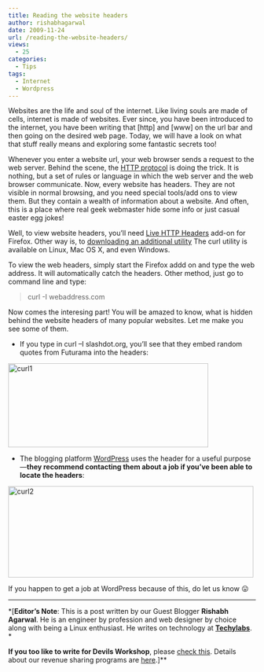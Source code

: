 ```yaml
---
title: Reading the website headers
author: rishabhagarwal
date: 2009-11-24
url: /reading-the-website-headers/
views:
  - 25
categories:
  - Tips
tags:
  - Internet
  - Wordpress
---
```

Websites are the life and soul of the internet. Like living souls are made of cells, internet is made of websites. Ever since, you have been introduced to the internet, you have been writing that [http] and [www] on the url bar and then going on the desired web page. Today, we will have a look on what that stuff really means and exploring some fantastic secrets too!

Whenever you enter a website url, your web browser sends a request to the web server. Behind the scene, the <a href="http://en.wikipedia.org/wiki/Hypertext_Transfer_Protocol" onclick="_gaq.push(['_trackEvent', 'outbound-article', 'http://en.wikipedia.org/wiki/Hypertext_Transfer_Protocol', 'HTTP protocol']);" >HTTP protocol</a> is doing the trick. It is nothing, but a set of rules or language in which the web server and the web browser communicate. Now, every website has headers. They are not visible in normal browsing, and you need special tools/add ons to view them. But they contain a wealth of information about a website. And often, this is a place where real geek webmaster hide some info or just casual easter egg jokes!

Well, to view website headers, you&#8217;ll need <a href="https://addons.mozilla.org/en-US/firefox/addon/3829" onclick="_gaq.push(['_trackEvent', 'outbound-article', 'https://addons.mozilla.org/en-US/firefox/addon/3829', 'Live HTTP Headers']);" >Live HTTP Headers</a> add-on for Firefox. Other way is, to <a href="http://curl.haxx.se/download.html" onclick="_gaq.push(['_trackEvent', 'outbound-article', 'http://curl.haxx.se/download.html', 'downloading an additional utility']);" >downloading an additional utility</a> The curl utility is available on Linux, Mac OS X, and even Windows.

To view the web headers, simply start the Firefox addd on and type the web address. It will automatically catch the headers. Other method, just go to command line and type:

> curl -I webaddress.com

Now comes the interesing part! You will be amazed to know, what is hidden behind the website headers of many popular websites. Let me make you see some of them.

  * If you type in curl –I slashdot.org, you’ll see that they embed random quotes from Futurama into the headers:

<img class="size-full wp-image-17109 alignnone" src="http://cdn.devilsworkshop.org/files/2009/11/curl1.jpeg" alt="curl1" width="407" height="171" />

  * The blogging platform <a href="http://wordpress.com/" onclick="_gaq.push(['_trackEvent', 'outbound-article', 'http://wordpress.com/', 'WordPress']);" >WordPress</a> uses the header for a useful purpose—**they recommend contacting them about a job if you’ve been able to locate the headers**:

<img class="size-medium wp-image-17110 alignnone" src="http://cdn.devilsworkshop.org/files/2009/11/curl2-600x224.jpg" alt="curl2" width="499" height="186" />

If you happen to get a job at WordPress because of this, do let us know 😛

* * *

*[****Editor&#8217;s Note****: This is a post written by our Guest Blogger **Rishabh Agarwal**. He is an engineer by profession and web designer by choice along with being a Linux enthusiast. He writes on technology at **<a href="http://www.techylabs.com" onclick="_gaq.push(['_trackEvent', 'outbound-article', 'http://www.techylabs.com', 'Techylabs']);" >Techylabs</a>**.  
*</p> 

**If you too like to write for **Devils Workshop****, please [check this][1]. Details about our revenue sharing programs are [here][1].]**

 [1]: http://devilsworkshop.org/join-dw/
